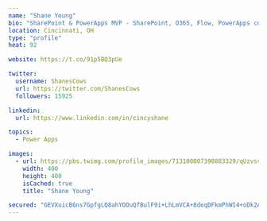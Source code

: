 ```yaml
---
name: "Shane Young"
bio: "SharePoint & PowerApps MVP - SharePoint, O365, Flow, PowerApps consulting? @PowerApps911 | Pure Snark? You found it."
location: Cincinnati, OH
type: "profile"
heat: 92

website: https://t.co/91p5BQ3pUe

twitter:
  username: ShanesCows
  url: https://twitter.com/ShanesCows
  followers: 15925

linkedin:
  url: https://www.linkedin.com/in/cincyshane

topics:
  - Power Apps

images:
  - url: https://pbs.twimg.com/profile_images/713100007398883329/qUzvsvQ3_400x400.jpg
    width: 400
    height: 400
    isCached: true
    title: "Shane Young"

secured: "GEVXuicB6ns7GpfgLQ8ahYOOuQfBulF9i+LhLmVCA+8deqDFkmPhWI4+oDk2AGDVPi3F2TdKa/t2O3DfHecrndQbVbZ9nbpJb+8Os0oYUVX9uWhXgNBoPAmCnymGhBi9LY356H3rli9LkMvVG0OYIlgrJqqACOw+pobNOIkxoo7fGFmpIzGw/g9kr/Q0IBHh6hc113cAom32O+1o0A4K5rln8kvRRS4GpXWEqm27eJaTpUyZLNAJgsgc7ptXmrkt1/b0+rzcyMKGlg1YP8rcCvc6EqSd85VElUaO3D/G22ne/UHebNqF2HogLdElb7DVMfXhKDPzRFtBfX/8LENQfpAGUZBjS895CFNsMN0jrl75Cs7AdfCUeINPMwPgFinFa04PNtvmmM1bKrFlO3koBvmlzVU5RYlwoo8g0ydPWbg=;gOKcY+6NFpGOBKCg0I/sow=="
---
```



